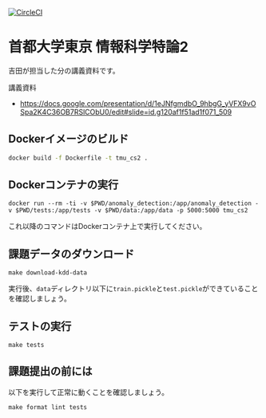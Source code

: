 [![CircleCI](https://circleci.com/gh/syou6162/tmu_cs2.svg?style=shield)](https://circleci.com/gh/syou6162/tmu_cs2)

# 首都大学東京 情報科学特論2
吉田が担当した分の講義資料です。

講義資料

- https://docs.google.com/presentation/d/1eJNfgmdbO_9hbgG_yVFX9vOSpa2K4C36OB7RSlCObU0/edit#slide=id.g120af1f51ad1f071_509

## Dockerイメージのビルド

```sh
docker build -f Dockerfile -t tmu_cs2 .
```

## Dockerコンテナの実行

```
docker run --rm -ti -v $PWD/anomaly_detection:/app/anomaly_detection -v $PWD/tests:/app/tests -v $PWD/data:/app/data -p 5000:5000 tmu_cs2
```

これ以降のコマンドはDockerコンテナ上で実行してください。

## 課題データのダウンロード

```
make download-kdd-data
```

実行後、`data`ディレクトリ以下に`train.pickle`と`test.pickle`ができていることを確認しましょう。

## テストの実行

```
make tests
```

## 課題提出の前には
以下を実行して正常に動くことを確認しましょう。

```
make format lint tests 
```
